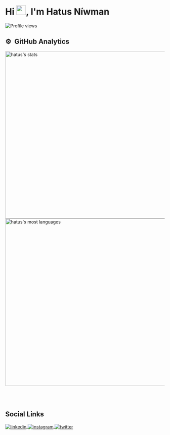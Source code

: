 <h1 align="left">Hi <img src="https://raw.githubusercontent.com/kaueMarques/kaueMarques/master/hi.gif" width="30px">, I'm Hatus Níwman</h1>
<p align="left"> <img src="https://komarev.com/ghpvc/?username=hatus&color=yellow" alt="Profile views" /> </p>


## ⚙️ &nbsp;GitHub Analytics

<p align="left">
<img width="530em" src="https://github-readme-stats.vercel.app/api?username=hatus&show_icons=true&theme=vision-friendly-dark" alt="hatus's stats"/>
<img width="530em" src="https://github-readme-stats.vercel.app/api/top-langs/?username=hatus&layout=compact&theme=vision-friendly-dark" alt="hatus's most languages"/>
</p>

<br><br>

## Social Links

<a href="https://linkedin.com/in/hatus" target="_blank">
  <img align="center" src="https://img.shields.io/badge/-hatus-05122A?style=flat&logo=linkedin" alt="linkedin"/>
</a>
<a href="https://instagram.com/hatus" target="_blank">
 <img align="center" src="https://img.shields.io/badge/-hatus-05122A?style=flat&logo=instagram" alt="instagram"/>
</a>
<a href="https://twitter.com/hatus" target="_blank">
  <img align="center" src="https://img.shields.io/badge/-hatus-05122A?style=flat&logo=twitter" alt="twitter"/>  
</a>
